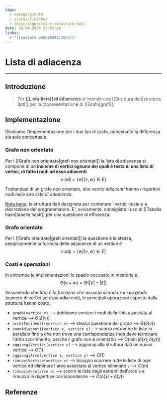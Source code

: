 ```yaml
---
tags:
  - category/note
  - status/finished
  - topic/algoritmi-e-strutture-dati
date: 28-04-2024 23:03:28
links:
  - "[[Lecture 24042024111954]]"
---
```

# Lista di adiacenza
---
## Introduzione
> Per **[[Lista|lista]] di adiacenza** si intende una [[Struttura dati|struttura dati]] per la rappresentazione di [[Grafo|grafi]].

## Implementazione
Dividiamo l'implementazione per i due tipi di grafo, nonostante la differenza sia solo concettuale.

### Grafo non orientato
Per i [[Grafo non orientato|grafi non orientati]] la lista di adiacenza si compone di un **insieme di vertici ognuno dei quali è testa di una lista di vertici, di fatto i nodi ad esso adiacenti**.
$$v.adj = \{w | \{v, w\} \in E\}$$

Trattandosi di un grafo non orientato, _due vertici adiacenti hanno i rispettivi nodi nelle loro liste di adiacenza_.

<u>Nota bene</u>: la struttura dati designata per contenere i vertici-teste è a discrezione del programmatore. E', ovviamente, consigliato l'uso di [[Tabella hash|tabelle hash]] per una questione di efficienza.

### Grafo orientato
Per i [[Grafo orientato|grafi orientati]] la questione è la stessa, semplicemente la formula delle adiacenze di un vertice è
$$v.adj = \{w | (v, w) \in E\}$$

### Costi e operazioni
In entrambe le implementazioni lo spazio occupato in memoria è:
$$\Theta(n + m) = \Theta(|V| + |E|)$$

Assumendo che _$\delta(x)$ è la funzione che associa al nodo $x$ il suo grado_ (numero di vertici ad esso adiacenti), le principali operazioni esposte dalla struttura hanno costo:
- `grado(vertice v)` --> dobbiamo contare i nodi della lista associata al vertice --> $\Theta(\delta(v))$
- `archiIncidenti(vertice v)` --> stessa questione del grado --> $\Theta(\delta(v))$
- `sonoAdiacenti(vertice x, vertice y)` --> scorro entrambe le liste in parallelo fino a che non trovo una corrispondenza (non devo terminare l'altro scorrimento, perché il grafo non è orientato) --> $O(\min(\delta(x), \delta(y)))$
- `aggiungiVertici(vertice v)` --> aggiungi alla struttura dati un nuovo vertice --> $O(1)$
- `aggiungiArco(vertice x, vertice y)` --> $O(1)$
- `rimuoviVertice(vertice v)` --> bisogna scorrere tutte le liste di ogni vertice ed eliminare l'arco associato al vertice eliminato `v` --> $O(m)$
- `rimuoviArco(arco e)` --> scorro le liste degli estremi dell'arco `e` e rimuovo le rispettive corrispondenze --> $O(\delta(x) + \delta(y))$

## Referenze